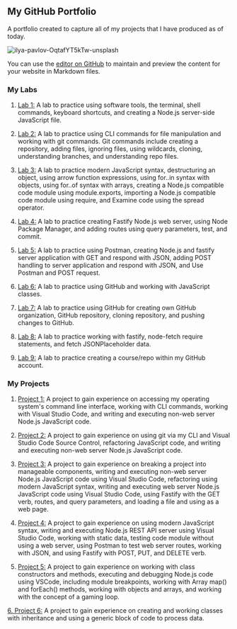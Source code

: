 ## My GitHub Portfolio

A portfolio created to capture all of my projects that I have produced as of today.

![ilya-pavlov-OqtafYT5kTw-unsplash](https://user-images.githubusercontent.com/81788993/120880948-738d6a00-c582-11eb-883e-de1e83212f96.jpg)


You can use the [editor on GitHub](https://github.com/elashchu/elashchu.github.io/edit/main/README.md) to maintain and preview the content for your website in Markdown files.
### My Labs

1. [Lab 1:](https://elashchu.github.io/cit281-lab1/)
 A lab to practice using software tools, the terminal, shell commands, keyboard shortcuts, and creating a Node.js server-side JavaScript file.

2. [Lab 2:](https://elashchu.github.io/cit281-lab2/)
 A lab to practice using CLI commands for file manipulation and working with git commands. Git commands include creating a repository, adding files, ignoring files, using wildcards, cloning, understanding branches, and understanding repo files.

3. [Lab 3:](https://elashchu.github.io/cit281-lab3/)
A lab to practice modern JavaScript syntax, destructuring an object, using arrow function expressions, using for..in syntax with objects, using for..of syntax with arrays, creating a Node.js compatible code module using module.exports, importing a Node.js compatible code module using require, and Examine code using the spread operator.

4. [Lab 4:](https://elashchu.github.io/cit281-lab4/)
A lab to practice creating Fastify Node.js web server, using Node Package Manager, and adding routes using query parameters, test, and commit.

5. [Lab 5:](https://elashchu.github.io/cit281-lab5/)
A lab to practice using Postman, creating Node.js and fastify server application with GET and respond with JSON, adding POST handling to server application and respond with JSON, and Use Postman and POST request.

6. [Lab 6:](https://elashchu.github.io/cit281-lab6/)
A lab to practice using GitHub and working with JavaScript classes.

7. [Lab 7:](https://elashchu.github.io/cit281-lab7/)
A lab to practice using GitHub for creating own GitHub organization, GitHub repository, cloning repository, and pushing changes to GitHub.

8. [Lab 8:](https://elashchu.github.io/cit281-lab8/)
A lab to practice working with fastify, node-fetch require statements, and fetch JSONPlaceholder data.

9. [Lab 9:](https://elashchu.github.io/cit281-lab9/)
A lab to practice creating a course/repo within my GitHub account.



### My Projects
1. [Project 1:](https://elashchu.github.io/cit281-p1/)
A project to gain experience on accessing my operating system's command line interface, working with CLI commands, working with Visual Studio Code, and writing and executing non-web server Node.js JavaScript code.
  
2. [Project 2:](https://elashchu.github.io/cit281-p2/)
A project to gain experience on using git via my CLI and Visual Studio Code Source Control, refactoring JavaScript code, and writing and executing non-web server Node.js JavaScript code.
  
3. [Project 3:](https://elashchu.github.io/cit281-p3/)
A project to gain experience on breaking a project into manageable components, writing and executing non-web server Node.js JavaScript code using Visual Studio Code, refactoring using modern JavaScript syntax, writing and executing web server Node.js JavaScript code using Visual Studio Code, using Fastify with the GET verb, routes, and query parameters, and loading a file and using as a web page.
  
4. [Project 4:](https://elashchu.github.io/cit281-p4/)
A project to gain experience on using modern JavaScript syntax, writing and executing Node.js REST API server using Visual Studio Code, working with static data, testing code module without using a web server, using Postman to test web server routes, working with JSON, and using Fastify with POST, PUT, and DELETE verb.
  
5. [Project 5:](https://elashchu.github.io/cit281-p5/)
A project to gain experience on working with class constructors and methods, executing and debugging Node.js code using VSCode, including module breakpoints, working with Array map() and forEach() methods, working with objects and arrays, and working with the concept of a gaming loop.
  
[6. Project 6:](https://elashchu.github.io/cit281-p6/)
A project to gain experience on creating and working classes with inheritance and using a generic block of code to process data.
  
